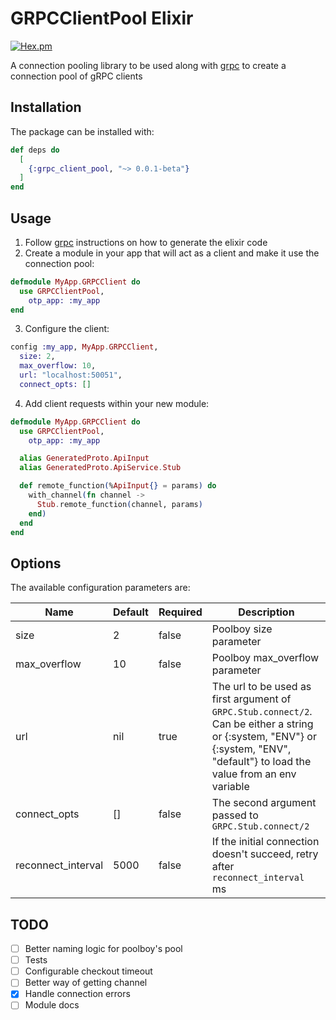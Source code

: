 # GRPCClientPool Elixir

[![Hex.pm](https://img.shields.io/hexpm/v/grpc_client_pool.svg)](https://hex.pm/packages/grpc_client_pool)

A connection pooling library to be used along with [grpc](https://github.com/elixir-grpc/grpc) to create a connection pool of gRPC clients

## Installation

The package can be installed with:

```elixir
def deps do
  [
    {:grpc_client_pool, "~> 0.0.1-beta"}
  ]
end
```

## Usage

1. Follow [grpc](https://github.com/elixir-grpc/grpc) instructions on how to generate the elixir code
2. Create a module in your app that will act as a client and make it use the connection pool:

```elixir
defmodule MyApp.GRPCClient do
  use GRPCClientPool,
    otp_app: :my_app
end
```

3. Configure the client:
```elixir
config :my_app, MyApp.GRPCClient,
  size: 2,                                  
  max_overflow: 10,
  url: "localhost:50051",
  connect_opts: []
```

4. Add client requests within your new module:

```elixir
defmodule MyApp.GRPCClient do
  use GRPCClientPool,
    otp_app: :my_app

  alias GeneratedProto.ApiInput
  alias GeneratedProto.ApiService.Stub

  def remote_function(%ApiInput{} = params) do
    with_channel(fn channel ->
      Stub.remote_function(channel, params)
    end)
  end
end
```

## Options

The available configuration parameters are:

|    Name             |  Default  |  Required  |  Description                                                                                                                                                                      |
|---------------------|-----------|------------|-----------------------------------------------------------------------------------------------------------------------------------------------------------------------------------|
| size                |  2        |  false     |  Poolboy size parameter                                                                                                                                                           |
| max_overflow        |  10       |  false     |  Poolboy max_overflow parameter                                                                                                                                                   |
| url                 |  nil      |  true      |  The url to be used as first argument of `GRPC.Stub.connect/2`. Can be either a string or {:system, "ENV"} or {:system, "ENV", "default"} to load the value from an env variable  |
| connect_opts        |  []       |  false     |  The second argument passed to `GRPC.Stub.connect/2`                                                                                                                              |
| reconnect_interval  |  5000     |  false     |  If the initial connection doesn't succeed, retry after `reconnect_interval` ms                                                                                                   |

## TODO

- [ ] Better naming logic for poolboy's pool
- [ ] Tests
- [ ] Configurable checkout timeout
- [ ] Better way of getting channel
- [x] Handle connection errors
- [ ] Module docs
